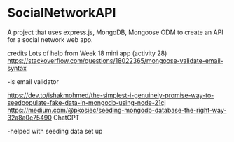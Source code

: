 # SocialNetworkAPI
A project that uses express.js, MongoDB, Mongoose ODM to create an API for a social network web app.


credits
Lots of help from Week 18 mini app (activity 28)
https://stackoverflow.com/questions/18022365/mongoose-validate-email-syntax

-is email validator

https://dev.to/ishakmohmed/the-simplest-i-genuinely-promise-way-to-seedpopulate-fake-data-in-mongodb-using-node-21cj
https://medium.com/@pkosiec/seeding-mongodb-database-the-right-way-32a8a0e75490
ChatGPT

-helped with seeding data set up